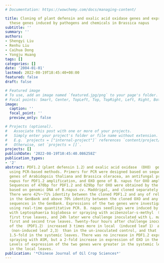 ```yaml
---
# Documentation: https://wowchemy.com/docs/managing-content/

title: Cloning of plant defensin and oxalic acid oxidase genes and expressions of
  these genes induced by pathogens and chemicals in Brassica napus
subtitle: ''
summary: ''
authors:
- Shengyi Liu
- Renhu Liu
- Caihua Dong
- Yongju Huang
tags: []
categories: []
date: '2004-01-01'
lastmod: 2022-08-19T18:45:40+08:00
featured: false
draft: false

# Featured image
# To use, add an image named `featured.jpg/png` to your page's folder.
# Focal points: Smart, Center, TopLeft, Top, TopRight, Left, Right, BottomLeft, Bottom, BottomRight.
image:
  caption: ''
  focal_point: ''
  preview_only: false

# Projects (optional).
#   Associate this post with one or more of your projects.
#   Simply enter your project's folder or file name without extension.
#   E.g. `projects = ["internal-project"]` references `content/project/deep-learning/index.md`.
#   Otherwise, set `projects = []`.
projects: []
publishDate: '2022-08-19T10:45:40.086258Z'
publication_types:
- '2'
abstract: PDF1.2（plant defensin 1.2）and oxalic acid oxidase （OXO） genes were cloned
  using PCR-based methods. Primers for PCR were designed based on sequences of PDF
  genes of Arabidopsis thaliana and Brassica oleracea, an antifungal protein of B.
  napus for PDF1.2 amplification, and OXO gene of B. napus for OXO amplification.
  Sequences of 470bp for PDF1.2 and 629bp for OXO were obtained by the amplification
  based on genomic DNA of B.napus cv. Maddrigal, and cloned separately into a vector.
  There were 42%～71% identity between the cloned PDF1.2 and any of relevant sequences
  in the GenBank and above 70% identity between the cloned OXO and any of relevant
  sequences in the GenBank. Expressions of the two genes were investigated in B.napus
  using real-time quantitative PCR. B. napus seedlings were induced by inoculation
  with Leptosphaeria biglobosa or spraying with acibenzolar-s-methyl （ASM） in the
  first true leaves, and 24h later were challenge inoculated with L. maculans in the
  first and second true leaves. Twenty-four hours after challenge inoculation, expression
  of the （PDF1.2） increased 3 times more in local （induced leaf 1） and systemic leaves
  （non-induced leaf 2,3） than in the un-inoculated control, and that of OXO increased
  1.5-fold in the systemic leaves. There was no increase in PDF1.2 expression after
  spraying with ASM, but a 2-fold increase in expression of OXO in the systemic leaves.
  Levels of expression of the two genes were greater in the systemic leaves than that
  in the local leaves.
publication: '*Chinese Journal of Oil Crop Sciences*'
---
```

